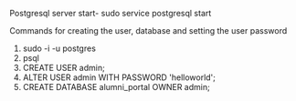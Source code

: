 Postgresql server start- sudo service postgresql start

Commands for creating the user, database and setting the user password 

1. sudo -i -u postgres
2. psql
3. CREATE USER admin;
4. ALTER USER admin WITH PASSWORD 'helloworld';
5. CREATE DATABASE alumni_portal OWNER admin;

